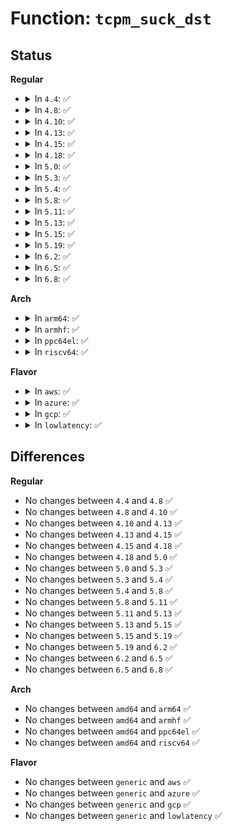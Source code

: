 # Function: <code>tcpm_suck_dst</code>

## Status
<b>Regular</b>
<ul>
<li>
<details>
<summary>In <code>4.4</code>: ✅</summary>

```c
void tcpm_suck_dst(struct tcp_metrics_block *tm, const struct dst_entry *dst, bool fastopen_clear);
```

**Collision:** Unique Static

**Inline:** No

**Transformation:** False

**Instances:**

```
In net/ipv4/tcp_metrics.c (ffffffff81781950)
Location: net/ipv4/tcp_metrics.c:96
Inline: False
Direct callers:
  - net/ipv4/tcp_metrics.c:tcpm_check_stamp
  - net/ipv4/tcp_metrics.c:tcp_get_metrics
  - net/ipv4/tcp_metrics.c:tcp_get_metrics
```
**Symbols:**

```
ffffffff81781950-ffffffff81781a37: tcpm_suck_dst (STB_LOCAL)
```
</details>
</li>
<li>
<details>
<summary>In <code>4.8</code>: ✅</summary>

```c
void tcpm_suck_dst(struct tcp_metrics_block *tm, const struct dst_entry *dst, bool fastopen_clear);
```

**Collision:** Unique Static

**Inline:** No

**Transformation:** False

**Instances:**

```
In net/ipv4/tcp_metrics.c (ffffffff817eee10)
Location: net/ipv4/tcp_metrics.c:96
Inline: False
Direct callers:
  - net/ipv4/tcp_metrics.c:tcp_get_metrics
  - net/ipv4/tcp_metrics.c:tcp_get_metrics
  - net/ipv4/tcp_metrics.c:tcpm_check_stamp
```
**Symbols:**

```
ffffffff817eee10-ffffffff817eeef9: tcpm_suck_dst (STB_LOCAL)
```
</details>
</li>
<li>
<details>
<summary>In <code>4.10</code>: ✅</summary>

```c
void tcpm_suck_dst(struct tcp_metrics_block *tm, const struct dst_entry *dst, bool fastopen_clear);
```

**Collision:** Unique Static

**Inline:** No

**Transformation:** False

**Instances:**

```
In net/ipv4/tcp_metrics.c (ffffffff8181f820)
Location: net/ipv4/tcp_metrics.c:96
Inline: False
Direct callers:
  - net/ipv4/tcp_metrics.c:tcp_get_metrics
  - net/ipv4/tcp_metrics.c:tcp_get_metrics
  - net/ipv4/tcp_metrics.c:tcpm_check_stamp
```
**Symbols:**

```
ffffffff8181f820-ffffffff8181f90c: tcpm_suck_dst (STB_LOCAL)
```
</details>
</li>
<li>
<details>
<summary>In <code>4.13</code>: ✅</summary>

```c
void tcpm_suck_dst(struct tcp_metrics_block *tm, const struct dst_entry *dst, bool fastopen_clear);
```

**Collision:** Unique Static

**Inline:** No

**Transformation:** False

**Instances:**

```
In net/ipv4/tcp_metrics.c (ffffffff8183f410)
Location: net/ipv4/tcp_metrics.c:94
Inline: False
Direct callers:
  - net/ipv4/tcp_metrics.c:tcp_get_metrics
  - net/ipv4/tcp_metrics.c:tcp_get_metrics
  - net/ipv4/tcp_metrics.c:tcpm_check_stamp
```
**Symbols:**

```
ffffffff8183f410-ffffffff8183f4e7: tcpm_suck_dst (STB_LOCAL)
```
</details>
</li>
<li>
<details>
<summary>In <code>4.15</code>: ✅</summary>

```c
void tcpm_suck_dst(struct tcp_metrics_block *tm, const struct dst_entry *dst, bool fastopen_clear);
```

**Collision:** Unique Static

**Inline:** No

**Transformation:** False

**Instances:**

```
In net/ipv4/tcp_metrics.c (ffffffff818bf780)
Location: net/ipv4/tcp_metrics.c:93
Inline: False
Direct callers:
  - net/ipv4/tcp_metrics.c:tcp_get_metrics
  - net/ipv4/tcp_metrics.c:tcp_get_metrics
  - net/ipv4/tcp_metrics.c:tcpm_check_stamp
```
**Symbols:**

```
ffffffff818bf780-ffffffff818bf857: tcpm_suck_dst (STB_LOCAL)
```
</details>
</li>
<li>
<details>
<summary>In <code>4.18</code>: ✅</summary>

```c
void tcpm_suck_dst(struct tcp_metrics_block *tm, const struct dst_entry *dst, bool fastopen_clear);
```

**Collision:** Unique Static

**Inline:** No

**Transformation:** False

**Instances:**

```
In net/ipv4/tcp_metrics.c (ffffffff81915370)
Location: net/ipv4/tcp_metrics.c:93
Inline: False
Direct callers:
  - net/ipv4/tcp_metrics.c:tcp_get_metrics
  - net/ipv4/tcp_metrics.c:tcp_get_metrics
  - net/ipv4/tcp_metrics.c:tcpm_check_stamp
```
**Symbols:**

```
ffffffff81915370-ffffffff81915431: tcpm_suck_dst (STB_LOCAL)
```
</details>
</li>
<li>
<details>
<summary>In <code>5.0</code>: ✅</summary>

```c
void tcpm_suck_dst(struct tcp_metrics_block *tm, const struct dst_entry *dst, bool fastopen_clear);
```

**Collision:** Unique Static

**Inline:** No

**Transformation:** False

**Instances:**

```
In net/ipv4/tcp_metrics.c (ffffffff81943b20)
Location: net/ipv4/tcp_metrics.c:93
Inline: False
Direct callers:
  - net/ipv4/tcp_metrics.c:tcp_get_metrics
  - net/ipv4/tcp_metrics.c:tcp_get_metrics
  - net/ipv4/tcp_metrics.c:tcpm_check_stamp
```
**Symbols:**

```
ffffffff81943b20-ffffffff81943be1: tcpm_suck_dst (STB_LOCAL)
```
</details>
</li>
<li>
<details>
<summary>In <code>5.3</code>: ✅</summary>

```c
void tcpm_suck_dst(struct tcp_metrics_block *tm, const struct dst_entry *dst, bool fastopen_clear);
```

**Collision:** Unique Static

**Inline:** No

**Transformation:** False

**Instances:**

```
In net/ipv4/tcp_metrics.c (ffffffff819a7f60)
Location: net/ipv4/tcp_metrics.c:93
Inline: False
Direct callers:
  - net/ipv4/tcp_metrics.c:tcp_get_metrics
  - net/ipv4/tcp_metrics.c:tcp_get_metrics
  - net/ipv4/tcp_metrics.c:tcpm_check_stamp
```
**Symbols:**

```
ffffffff819a7f60-ffffffff819a801a: tcpm_suck_dst (STB_LOCAL)
```
</details>
</li>
<li>
<details>
<summary>In <code>5.4</code>: ✅</summary>

```c
void tcpm_suck_dst(struct tcp_metrics_block *tm, const struct dst_entry *dst, bool fastopen_clear);
```

**Collision:** Unique Static

**Inline:** No

**Transformation:** False

**Instances:**

```
In net/ipv4/tcp_metrics.c (ffffffff819de1c0)
Location: net/ipv4/tcp_metrics.c:93
Inline: False
Direct callers:
  - net/ipv4/tcp_metrics.c:tcp_get_metrics
  - net/ipv4/tcp_metrics.c:tcp_get_metrics
  - net/ipv4/tcp_metrics.c:tcpm_check_stamp
```
**Symbols:**

```
ffffffff819de1c0-ffffffff819de27a: tcpm_suck_dst (STB_LOCAL)
```
</details>
</li>
<li>
<details>
<summary>In <code>5.8</code>: ✅</summary>

```c
void tcpm_suck_dst(struct tcp_metrics_block *tm, const struct dst_entry *dst, bool fastopen_clear);
```

**Collision:** Unique Static

**Inline:** No

**Transformation:** False

**Instances:**

```
In net/ipv4/tcp_metrics.c (ffffffff81acbfa0)
Location: net/ipv4/tcp_metrics.c:93
Inline: False
Direct callers:
  - net/ipv4/tcp_metrics.c:tcp_get_metrics
  - net/ipv4/tcp_metrics.c:__tcp_get_metrics_req
  - net/ipv4/tcp_metrics.c:tcpm_new
  - net/ipv4/tcp_metrics.c:tcpm_new
  - net/ipv4/tcp_metrics.c:tcpm_new
```
**Symbols:**

```
ffffffff81acbfa0-ffffffff81acc05a: tcpm_suck_dst (STB_LOCAL)
```
</details>
</li>
<li>
<details>
<summary>In <code>5.11</code>: ✅</summary>

```c
void tcpm_suck_dst(struct tcp_metrics_block *tm, const struct dst_entry *dst, bool fastopen_clear);
```

**Collision:** Unique Static

**Inline:** No

**Transformation:** False

**Instances:**

```
In net/ipv4/tcp_metrics.c (ffffffff81ad7f60)
Location: net/ipv4/tcp_metrics.c:93
Inline: False
Direct callers:
  - net/ipv4/tcp_metrics.c:tcp_get_metrics
  - net/ipv4/tcp_metrics.c:__tcp_get_metrics_req
  - net/ipv4/tcp_metrics.c:tcpm_new
  - net/ipv4/tcp_metrics.c:tcpm_new
  - net/ipv4/tcp_metrics.c:tcpm_new
```
**Symbols:**

```
ffffffff81ad7f60-ffffffff81ad801a: tcpm_suck_dst (STB_LOCAL)
```
</details>
</li>
<li>
<details>
<summary>In <code>5.13</code>: ✅</summary>

```c
void tcpm_suck_dst(struct tcp_metrics_block *tm, const struct dst_entry *dst, bool fastopen_clear);
```

**Collision:** Unique Static

**Inline:** No

**Transformation:** False

**Instances:**

```
In net/ipv4/tcp_metrics.c (ffffffff81ac2940)
Location: net/ipv4/tcp_metrics.c:93
Inline: False
Direct callers:
  - net/ipv4/tcp_metrics.c:tcp_peer_is_proven
  - net/ipv4/tcp_metrics.c:tcp_get_metrics
  - net/ipv4/tcp_metrics.c:tcp_get_metrics
  - net/ipv4/tcp_metrics.c:tcp_get_metrics
  - net/ipv4/tcp_metrics.c:tcp_get_metrics
```
**Symbols:**

```
ffffffff81ac2940-ffffffff81ac29fd: tcpm_suck_dst (STB_LOCAL)
```
</details>
</li>
<li>
<details>
<summary>In <code>5.15</code>: ✅</summary>

```c
void tcpm_suck_dst(struct tcp_metrics_block *tm, const struct dst_entry *dst, bool fastopen_clear);
```

**Collision:** Unique Static

**Inline:** No

**Transformation:** False

**Instances:**

```
In net/ipv4/tcp_metrics.c (ffffffff81b80420)
Location: net/ipv4/tcp_metrics.c:93
Inline: False
Direct callers:
  - net/ipv4/tcp_metrics.c:tcp_peer_is_proven
  - net/ipv4/tcp_metrics.c:tcp_get_metrics
  - net/ipv4/tcp_metrics.c:tcp_get_metrics
  - net/ipv4/tcp_metrics.c:tcp_get_metrics
  - net/ipv4/tcp_metrics.c:tcp_get_metrics
```
**Symbols:**

```
ffffffff81b80420-ffffffff81b804dd: tcpm_suck_dst (STB_LOCAL)
```
</details>
</li>
<li>
<details>
<summary>In <code>5.19</code>: ✅</summary>

```c
void tcpm_suck_dst(struct tcp_metrics_block *tm, const struct dst_entry *dst, bool fastopen_clear);
```

**Collision:** Unique Static

**Inline:** No

**Transformation:** False

**Instances:**

```
In net/ipv4/tcp_metrics.c (ffffffff81d10790)
Location: net/ipv4/tcp_metrics.c:93
Inline: False
Direct callers:
  - net/ipv4/tcp_metrics.c:tcp_peer_is_proven
  - net/ipv4/tcp_metrics.c:tcp_get_metrics
  - net/ipv4/tcp_metrics.c:tcp_get_metrics
  - net/ipv4/tcp_metrics.c:tcp_get_metrics
  - net/ipv4/tcp_metrics.c:tcp_get_metrics
```
**Symbols:**

```
ffffffff81d10790-ffffffff81d1085e: tcpm_suck_dst (STB_LOCAL)
```
</details>
</li>
<li>
<details>
<summary>In <code>6.2</code>: ✅</summary>

```c
void tcpm_suck_dst(struct tcp_metrics_block *tm, const struct dst_entry *dst, bool fastopen_clear);
```

**Collision:** Unique Static

**Inline:** No

**Transformation:** False

**Instances:**

```
In net/ipv4/tcp_metrics.c (ffffffff81ed64c0)
Location: net/ipv4/tcp_metrics.c:93
Inline: False
Direct callers:
  - net/ipv4/tcp_metrics.c:tcp_peer_is_proven
  - net/ipv4/tcp_metrics.c:tcp_get_metrics
  - net/ipv4/tcp_metrics.c:tcp_get_metrics
  - net/ipv4/tcp_metrics.c:tcp_get_metrics
  - net/ipv4/tcp_metrics.c:tcp_get_metrics
```
**Symbols:**

```
ffffffff81ed64c0-ffffffff81ed658e: tcpm_suck_dst (STB_LOCAL)
```
</details>
</li>
<li>
<details>
<summary>In <code>6.5</code>: ✅</summary>

```c
void tcpm_suck_dst(struct tcp_metrics_block *tm, const struct dst_entry *dst, bool fastopen_clear);
```

**Collision:** Unique Static

**Inline:** No

**Transformation:** False

**Instances:**

```
In net/ipv4/tcp_metrics.c (ffffffff81f353d0)
Location: net/ipv4/tcp_metrics.c:98
Inline: False
Direct callers:
  - net/ipv4/tcp_metrics.c:tcp_peer_is_proven
  - net/ipv4/tcp_metrics.c:tcp_get_metrics
  - net/ipv4/tcp_metrics.c:tcp_get_metrics
  - net/ipv4/tcp_metrics.c:tcp_get_metrics
  - net/ipv4/tcp_metrics.c:tcp_get_metrics
```
**Symbols:**

```
ffffffff81f353d0-ffffffff81f354dc: tcpm_suck_dst (STB_LOCAL)
```
</details>
</li>
<li>
<details>
<summary>In <code>6.8</code>: ✅</summary>

```c
void tcpm_suck_dst(struct tcp_metrics_block *tm, const struct dst_entry *dst, bool fastopen_clear);
```

**Collision:** Unique Static

**Inline:** No

**Transformation:** False

**Instances:**

```
In net/ipv4/tcp_metrics.c (ffffffff81ffb550)
Location: net/ipv4/tcp_metrics.c:98
Inline: False
Direct callers:
  - net/ipv4/tcp_metrics.c:tcp_peer_is_proven
  - net/ipv4/tcp_metrics.c:tcp_get_metrics
  - net/ipv4/tcp_metrics.c:tcpm_new
  - net/ipv4/tcp_metrics.c:tcpm_new
  - net/ipv4/tcp_metrics.c:tcpm_new
```
**Symbols:**

```
ffffffff81ffb550-ffffffff81ffb65c: tcpm_suck_dst (STB_LOCAL)
```
</details>
</li>
</ul>
<b>Arch</b>
<ul>
<li>
<details>
<summary>In <code>arm64</code>: ✅</summary>

```c
void tcpm_suck_dst(struct tcp_metrics_block *tm, const struct dst_entry *dst, bool fastopen_clear);
```

**Collision:** Unique Static

**Inline:** No

**Transformation:** False

**Instances:**

```
In net/ipv4/tcp_metrics.c (ffff800010c917b8)
Location: net/ipv4/tcp_metrics.c:93
Inline: False
Direct callers:
  - net/ipv4/tcp_metrics.c:tcp_get_metrics
  - net/ipv4/tcp_metrics.c:tcp_get_metrics
  - net/ipv4/tcp_metrics.c:tcpm_check_stamp
```
**Symbols:**

```
ffff800010c917b8-ffff800010c918ac: tcpm_suck_dst (STB_LOCAL)
```
</details>
</li>
<li>
<details>
<summary>In <code>armhf</code>: ✅</summary>

```c
void tcpm_suck_dst(struct tcp_metrics_block *tm, const struct dst_entry *dst, bool fastopen_clear);
```

**Collision:** Unique Static

**Inline:** No

**Transformation:** False

**Instances:**

```
In net/ipv4/tcp_metrics.c (c0da109c)
Location: net/ipv4/tcp_metrics.c:93
Inline: False
Direct callers:
  - net/ipv4/tcp_metrics.c:tcp_get_metrics
  - net/ipv4/tcp_metrics.c:tcp_get_metrics
  - net/ipv4/tcp_metrics.c:tcpm_check_stamp
```
**Symbols:**

```
c0da109c-c0da116c: tcpm_suck_dst (STB_LOCAL)
```
</details>
</li>
<li>
<details>
<summary>In <code>ppc64el</code>: ✅</summary>

```c
void tcpm_suck_dst(struct tcp_metrics_block *tm, const struct dst_entry *dst, bool fastopen_clear);
```

**Collision:** Unique Static

**Inline:** No

**Transformation:** False

**Instances:**

```
In net/ipv4/tcp_metrics.c (c000000000da1580)
Location: net/ipv4/tcp_metrics.c:93
Inline: False
Direct callers:
  - net/ipv4/tcp_metrics.c:tcp_get_metrics
  - net/ipv4/tcp_metrics.c:tcp_get_metrics
  - net/ipv4/tcp_metrics.c:tcpm_check_stamp
```
**Symbols:**

```
c000000000da1580-c000000000da1670: tcpm_suck_dst (STB_LOCAL)
```
</details>
</li>
<li>
<details>
<summary>In <code>riscv64</code>: ✅</summary>

```c
void tcpm_suck_dst(struct tcp_metrics_block *tm, const struct dst_entry *dst, bool fastopen_clear);
```

**Collision:** Unique Static

**Inline:** No

**Transformation:** False

**Instances:**

```
In net/ipv4/tcp_metrics.c (ffffffe0007f141c)
Location: net/ipv4/tcp_metrics.c:93
Inline: False
Direct callers:
  - net/ipv4/tcp_metrics.c:tcp_get_metrics
  - net/ipv4/tcp_metrics.c:tcp_get_metrics
  - net/ipv4/tcp_metrics.c:tcpm_check_stamp
```
**Symbols:**

```
ffffffe0007f141c-ffffffe0007f14dc: tcpm_suck_dst (STB_LOCAL)
```
</details>
</li>
</ul>
<b>Flavor</b>
<ul>
<li>
<details>
<summary>In <code>aws</code>: ✅</summary>

```c
void tcpm_suck_dst(struct tcp_metrics_block *tm, const struct dst_entry *dst, bool fastopen_clear);
```

**Collision:** Unique Static

**Inline:** No

**Transformation:** False

**Instances:**

```
In net/ipv4/tcp_metrics.c (ffffffff8197e030)
Location: net/ipv4/tcp_metrics.c:93
Inline: False
Direct callers:
  - net/ipv4/tcp_metrics.c:tcp_get_metrics
  - net/ipv4/tcp_metrics.c:tcp_get_metrics
  - net/ipv4/tcp_metrics.c:tcpm_check_stamp
```
**Symbols:**

```
ffffffff8197e030-ffffffff8197e0ea: tcpm_suck_dst (STB_LOCAL)
```
</details>
</li>
<li>
<details>
<summary>In <code>azure</code>: ✅</summary>

```c
void tcpm_suck_dst(struct tcp_metrics_block *tm, const struct dst_entry *dst, bool fastopen_clear);
```

**Collision:** Unique Static

**Inline:** No

**Transformation:** False

**Instances:**

```
In net/ipv4/tcp_metrics.c (ffffffff81937af0)
Location: net/ipv4/tcp_metrics.c:93
Inline: False
Direct callers:
  - net/ipv4/tcp_metrics.c:tcp_get_metrics
  - net/ipv4/tcp_metrics.c:tcp_get_metrics
  - net/ipv4/tcp_metrics.c:tcpm_check_stamp
```
**Symbols:**

```
ffffffff81937af0-ffffffff81937baa: tcpm_suck_dst (STB_LOCAL)
```
</details>
</li>
<li>
<details>
<summary>In <code>gcp</code>: ✅</summary>

```c
void tcpm_suck_dst(struct tcp_metrics_block *tm, const struct dst_entry *dst, bool fastopen_clear);
```

**Collision:** Unique Static

**Inline:** No

**Transformation:** False

**Instances:**

```
In net/ipv4/tcp_metrics.c (ffffffff819e8800)
Location: net/ipv4/tcp_metrics.c:93
Inline: False
Direct callers:
  - net/ipv4/tcp_metrics.c:tcp_get_metrics
  - net/ipv4/tcp_metrics.c:tcp_get_metrics
  - net/ipv4/tcp_metrics.c:tcpm_check_stamp
```
**Symbols:**

```
ffffffff819e8800-ffffffff819e88ba: tcpm_suck_dst (STB_LOCAL)
```
</details>
</li>
<li>
<details>
<summary>In <code>lowlatency</code>: ✅</summary>

```c
void tcpm_suck_dst(struct tcp_metrics_block *tm, const struct dst_entry *dst, bool fastopen_clear);
```

**Collision:** Unique Static

**Inline:** No

**Transformation:** False

**Instances:**

```
In net/ipv4/tcp_metrics.c (ffffffff819f2560)
Location: net/ipv4/tcp_metrics.c:93
Inline: False
Direct callers:
  - net/ipv4/tcp_metrics.c:tcp_get_metrics
  - net/ipv4/tcp_metrics.c:tcp_get_metrics
  - net/ipv4/tcp_metrics.c:tcpm_check_stamp
```
**Symbols:**

```
ffffffff819f2560-ffffffff819f261a: tcpm_suck_dst (STB_LOCAL)
```
</details>
</li>
</ul>

## Differences
<b>Regular</b>
<ul>
<li>
No changes between <code>4.4</code> and <code>4.8</code> ✅
</li>
<li>
No changes between <code>4.8</code> and <code>4.10</code> ✅
</li>
<li>
No changes between <code>4.10</code> and <code>4.13</code> ✅
</li>
<li>
No changes between <code>4.13</code> and <code>4.15</code> ✅
</li>
<li>
No changes between <code>4.15</code> and <code>4.18</code> ✅
</li>
<li>
No changes between <code>4.18</code> and <code>5.0</code> ✅
</li>
<li>
No changes between <code>5.0</code> and <code>5.3</code> ✅
</li>
<li>
No changes between <code>5.3</code> and <code>5.4</code> ✅
</li>
<li>
No changes between <code>5.4</code> and <code>5.8</code> ✅
</li>
<li>
No changes between <code>5.8</code> and <code>5.11</code> ✅
</li>
<li>
No changes between <code>5.11</code> and <code>5.13</code> ✅
</li>
<li>
No changes between <code>5.13</code> and <code>5.15</code> ✅
</li>
<li>
No changes between <code>5.15</code> and <code>5.19</code> ✅
</li>
<li>
No changes between <code>5.19</code> and <code>6.2</code> ✅
</li>
<li>
No changes between <code>6.2</code> and <code>6.5</code> ✅
</li>
<li>
No changes between <code>6.5</code> and <code>6.8</code> ✅
</li>
</ul>
<b>Arch</b>
<ul>
<li>
No changes between <code>amd64</code> and <code>arm64</code> ✅
</li>
<li>
No changes between <code>amd64</code> and <code>armhf</code> ✅
</li>
<li>
No changes between <code>amd64</code> and <code>ppc64el</code> ✅
</li>
<li>
No changes between <code>amd64</code> and <code>riscv64</code> ✅
</li>
</ul>
<b>Flavor</b>
<ul>
<li>
No changes between <code>generic</code> and <code>aws</code> ✅
</li>
<li>
No changes between <code>generic</code> and <code>azure</code> ✅
</li>
<li>
No changes between <code>generic</code> and <code>gcp</code> ✅
</li>
<li>
No changes between <code>generic</code> and <code>lowlatency</code> ✅
</li>
</ul>
